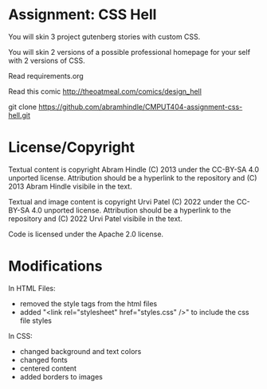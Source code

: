 Assignment: CSS Hell
====================

You will skin 3 project gutenberg stories with custom CSS.

You will skin 2 versions of a possible professional homepage for your
self with 2 versions of CSS.

Read requirements.org

Read this comic http://theoatmeal.com/comics/design_hell

git clone https://github.com/abramhindle/CMPUT404-assignment-css-hell.git

License/Copyright
=================

Textual content is copyright Abram Hindle (C) 2013 under the CC-BY-SA
4.0 unported license. Attribution should be a hyperlink to the
repository and (C) 2013 Abram Hindle visibile in the text.

Textual and image content is copyright Urvi Patel (C) 2022 under the CC-BY-SA
4.0 unported license. Attribution should be a hyperlink to the
repository and (C) 2022 Urvi Patel visibile in the text.

Code is licensed under the Apache 2.0 license.

Modifications
=============
In HTML Files:
- removed the style tags from the html files
- added "&lt;link rel="stylesheet" href="styles.css" /&gt;" to include the css file styles

In CSS:
- changed background and text colors
- changed fonts
- centered content
- added borders to images
